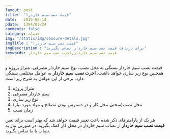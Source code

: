 ```yaml
---
layout: post
title:  "قیمت نصب سیم خاردرا"
date:   2015-06-14
pdate:	1394/03/24
comments: false
category: خدمات
img: "/static/img/obscure-metals.jpg"
imgTitle : "قیمت نصب سیم خاردرا"
imgDescription : "برای دریافت قیمت نصب سیم خاردار تماس بگیرید"
keywords: قیمت نصب سیم خاردار,اجرت نصب سیم خاردار
---
```

قیمت نصب سیم خاردار بستگی به محل نصب، نوع سیم خاردار مصرفی، متراژ پروژه و همچنین نوع زیر سازی خواهد داشت.
**اجرت نصب سیم خاردار** به عوامل مختلفی بستگی دارد. برخی از این عوامل به شرح زیر است:


1. متراژ پروژه
2. سیم خاردار مصرفی
3. نوع زیر سازی
4. محل نصب(سختی محل کار و در دسترس بودن مصالح و مواد مورد نیاز)
5. زمان نصب

هر یک از پارامترهای ذکر شده باعث تغییر قیمت خواهد شد که بهتر است برای تعین **قیمت نصب سیم خاردار** از نصاب سیم خاردار در محل کار کمک بگیرید. در صورتی نیاز به نصاب با ما تماس بگیرید.